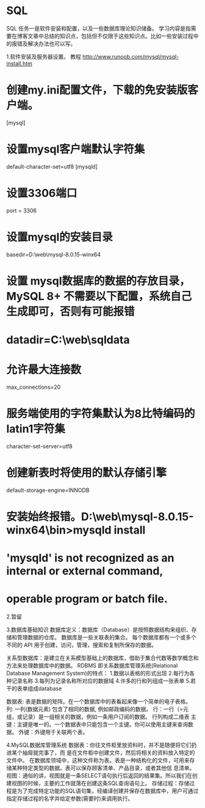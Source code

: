 # SQL
SQL
任务一是软件安装和配置，以及一些数据库理论知识储备。
学习内容是指需要在博客文章中总结的知识点，包括但不仅限于这些知识点。比如一些安装过程中的报错及解决办法也可以写。

1.软件安装及服务器设置。
   教程 http://www.runoob.com/mysql/mysql-install.htm

# 创建my.ini配置文件，下载的免安装版客户端。

[mysql]
# 设置mysql客户端默认字符集
default-character-set=utf8
[mysqld]
# 设置3306端口
port = 3306
# 设置mysql的安装目录
basedir=D:\\web\\mysql-8.0.15-winx64
# 设置 mysql数据库的数据的存放目录，MySQL 8+ 不需要以下配置，系统自己生成即可，否则有可能报错
# datadir=C:\\web\\sqldata
# 允许最大连接数
max_connections=20
# 服务端使用的字符集默认为8比特编码的latin1字符集
character-set-server=utf8
# 创建新表时将使用的默认存储引擎
default-storage-engine=INNODB


# 安装始终报错。D:\web\mysql-8.0.15-winx64\bin>mysqld install
# 'mysqld' is not recognized as an internal or external command,
# operable program or batch file.
   
2.暂留

3.数据库基础知识
数据库定义：数据库（Database）是按照数据结构来组织、存储和管理数据的仓库。
数据库是一些关联表的集合。
每个数据库都有一个或多个不同的 API 用于创建，访问，管理，搜索和复制所保存的数据。

关系型数据库：是建立在关系模型基础上的数据库，借助于集合代数等数学概念和方法来处理数据库中的数据。
RDBMS 即关系数据库管理系统(Relational Database Management System)的特点：
1.数据以表格的形式出现
2.每行为各种记录名称
3.每列为记录名称所对应的数据域
4.许多的行和列组成一张表单
5.若干的表单组成database

数据表: 表是数据的矩阵。在一个数据库中的表看起来像一个简单的电子表格。
列: 一列(数据元素) 包含了相同的数据, 例如邮政编码的数据。
行：一行（=元组，或记录）是一组相关的数据，例如一条用户订阅的数据。
行列构成二维表
主键：主键是唯一的。一个数据表中只能包含一个主键。你可以使用主键来查询数据。
外键：外键用于关联两个表。


4.MySQL数据库管理系统
数据表：你往文件柜里放资料时，并不是随便将它们扔进某个抽屉就完事了，而
是在文件柜中创建文件，然后将相关的资料放入特定的文件中。
在数据库领域中，这种文件称为表。表是一种结构化的文件，可用来存 储某种特定类型的数据。表可以保存顾客清单、产品目录，或者其他信 息清单。
视图：通俗的讲，视图就是一条SELECT语句执行后返回的结果集。所以我们在创建视图的时候，主要的工作就落在创建这条SQL查询语句上。
存储过程：存储过程是为了完成特定功能的SQL语句集，经编译创建并保存在数据库中，用户可通过指定存储过程的名字并给定参数(需要时)来调用执行。

